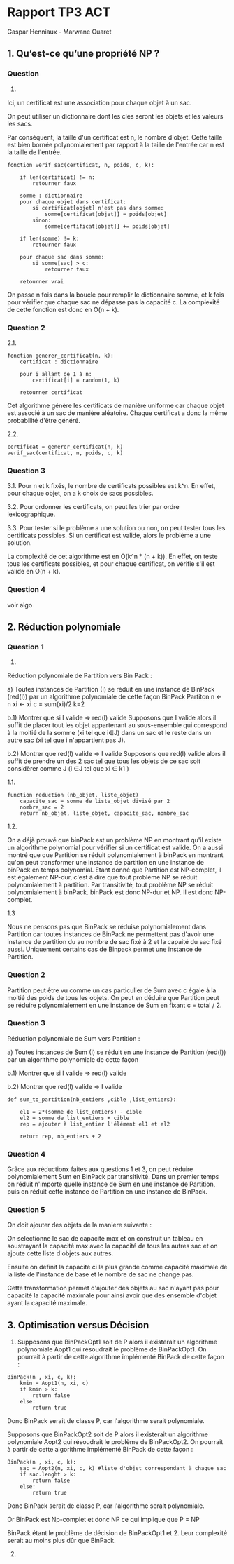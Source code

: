 # Rapport TP3 ACT

Gaspar Henniaux - Marwane Ouaret

## 1. Qu’est-ce qu’une propriété NP ?

### Question 
1.

Ici, un certificat est une association pour chaque objet à un sac.

On peut utiliser un dictionnaire dont les clés seront les objets et les valeurs les sacs.

Par conséquent, la taille d'un certificat est n, le nombre d'objet. Cette taille est bien bornée polynomialement par rapport à la taille de l'entrée car n est la taille de l'entrée.

```
fonction verif_sac(certificat, n, poids, c, k):

    if len(certificat) != n:
        retourner faux

    somme : dictionnaire
    pour chaque objet dans certificat:
        si certificat[objet] n'est pas dans somme:
            somme[certificat[objet]] = poids[objet]
        sinon:
            somme[certificat[objet]] += poids[objet]

    if len(somme) != k:
        retourner faux

    pour chaque sac dans somme:
        si somme[sac] > c:
            retourner faux

    retourner vrai
```

On passe n fois dans la boucle pour remplir le dictionnaire somme, et k fois pour vérifier que chaque sac ne dépasse pas la capacité c. La complexité de cette fonction est donc en O(n + k).

### Question 2

2.1.

```
fonction generer_certificat(n, k):
    certificat : dictionnaire

    pour i allant de 1 à n:
        certificat[i] = random(1, k)

    retourner certificat
```
Cet algorithme génère les certificats de manière uniforme car chaque objet est associé à un sac de manière aléatoire. Chaque certificat a donc la même probabilité d'être généré.

2.2.

```
certificat = generer_certificat(n, k)
verif_sac(certificat, n, poids, c, k)
```

### Question 3

3.1.
Pour n et k fixés, le nombre de certificats possibles est k^n. En effet, pour chaque objet, on a k choix de sacs possibles.

3.2.
Pour ordonner les certificats, on peut les trier par ordre lexicographique.

3.3.
Pour tester si le problème a une solution ou non, on peut tester tous les certificats possibles. Si un certificat est valide, alors le problème a une solution.

La complexité de cet algorithme est en O(k^n * (n + k)). En effet, on teste tous les certificats possibles, et pour chaque certificat, on vérifie s'il est valide en O(n + k).

### Question 4

voir algo

## 2. Réduction polynomiale
### Question 1
1.
Réduction polynomiale de Partition vers Bin Pack :

a) Toutes instances de Partition (I) se réduit en une instance de BinPack (red(I)) par un algorithme polynomiale de cette façon
BinPack    Partiton
n       <- n
xi      <- xi
c = sum(xi)/2
k=2

b.1) Montrer que si I valide => red(I) valide
Supposons que I valide alors il suffit de placer tout les objet appartenant au sous-ensemble qui correspond à la moitié de la somme (xi tel que i∈J) dans un sac et le reste dans un autre sac (xi tel que i n'appartient pas J).

b.2) Montrer que red(I) valide => I valide
Supposons que red(I) valide alors il suffit de prendre un des 2 sac tel que tous les objets de ce sac soit considèrer comme J (i ∈J tel que xi ∈ k1 )


1.1.
```
function reduction (nb_objet, liste_objet)
    capacite_sac = somme de liste_objet divisé par 2
    nombre_sac = 2
    return nb_objet, liste_objet, capacite_sac, nombre_sac
```
1.2.

On a déjà prouvé que binPack est un problème NP en montrant qu'il existe un algorithme polynomial pour vérifier si un certificat est valide. 
On a aussi montré que que Partition se réduit polynomialement à binPack en montrant qu'on peut transformer une instance de partition en une instance de binPack en temps polynomial. 
Etant donné que Partition est NP-complet, il est également NP-dur, c'est à dire que tout problème NP se réduit polynomialement à partition. Par transitivité, tout problème NP se réduit polynomialement à binPack. binPack est donc NP-dur et NP. Il est donc NP-complet.

1.3

Nous ne pensons pas que BinPack se réduise polynomialement dans Partition  car toutes instances de BinPack ne permettent pas d'avoir une instance de partition du au nombre de sac fixé à 2 et la capaité du sac fixé aussi. Uniquement certains cas de Binpack permet une instance de Partition.

### Question 2

Partition peut être vu comme un cas particulier de Sum avec c égale à la moitié des poids de tous les objets. On peut en déduire que Partition peut se réduire polynomialement en une instance de Sum en fixant c = total / 2.

### Question 3

Réduction polynomiale de Sum vers Partition :

a) Toutes instances de Sum (I) se réduit en une instance de Partition (red(I)) par un algorithme polynomiale de cette façon

b.1) Montrer que si I valide => red(I) valide

b.2) Montrer que red(I) valide => I valide

```
def sum_to_partition(nb_entiers ,cible ,list_entiers):
    
    el1 = 2*(somme de list_entiers) - cible
    el2 = somme de list_entiers + cible
    rep = ajouter à list_entier l'élément el1 et el2

    return rep, nb_entiers + 2
```

### Question 4

Grâce aux réductionx faites aux questions 1 et 3, on peut réduire polynomialement Sum en BinPack par transitivité. 
Dans un premier temps on réduit n'importe quelle instance de Sum en une instance de Partition, puis on réduit cette instance de Partition en une instance de BinPack.

### Question 5

On doit ajouter des objets de la maniere suivante :

On selectionne le sac de capacité max et on construit un tableau en soustrayant la capacité max avec la capacité de tous les autres sac et on ajoute cette liste d'objets aux autres. 

Ensuite on definit la capacité ci la plus grande comme capacité maximale de la liste de l'instance de base et le nombre de sac ne change pas.

Cette transformation permet d'ajouter des objets au sac n'ayant pas pour capacité la capacité maximale pour ainsi avoir que des ensemble d'objet ayant la capacité maximale.

## 3. Optimisation versus Décision

1. Supposons que BinPackOpt1 soit de P alors il existerait un algorithme polynomiale Aopt1 qui résoudrait le problème de BinPackOpt1. 
On pourrait à partir de cette algorithme implémenté BinPack de cette façon :
```
BinPack(n , xi, c, k):
    kmin = Aopt1(n, xi, c)
    if kmin > k:
        return false
    else:
        return true
```
Donc BinPack serait de classe P, car l'algorithme serait polynomiale.


Supposons que BinPackOpt2 soit de P alors il existerait un algorithme polynomiale Aopt2 qui résoudrait le problème de BinPackOpt2. 
On pourrait à partir de cette algorithme implémenté BinPack de cette façon :
```
BinPack(n , xi, c, k):
    sac = Aopt2(n, xi, c, k) #liste d'objet correspondant à chaque sac
    if sac.lenght > k:
        return false
    else:
        return true
```
Donc BinPack serait de classe P, car l'algorithme serait polynomiale.

Or BinPack est Np-complet et donc NP ce qui implique que P = NP

BinPack étant le problème de décision de BinPackOpt1 et 2. Leur complexité serait au moins plus dûr que BinPack.

2.


